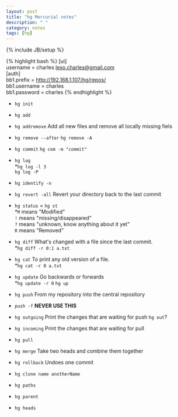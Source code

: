 ```yaml
---
layout: post
title: "hg Mercurial notes"
description: " "
category: notes
tags: [hg]
---
```

{% include JB/setup %}  

 
{% highlight bash %}
[ui]  
username = charles <lexo.charles@gmail.com>  
[auth]  
bb1.prefix = http://192.168.1.107/hg/repos/  
bb1.username = charles  
bb1.password = charles
{% endhighlight %}  

- `hg init`
- `hg add`
- `hg addremove` Add all new files and remove all locally missing fiels
- `hg remove --after` `hg remove -A`
- `hg commit` `hg com -m "commit"`
- `hg log`  
  *`hg log -l 3`  
  `hg log -P`  
- `hg identify -n`
- `hg revert -all` Revert your directory back to the last commit
- `hg status` = `hg st`  
  *`M` means "Modified"  
  `!` means "missing/disappeared"  
  `?` means "unknown, know anything about it yet"  
  `R` means "Removed"  
- `hg diff` What's changed with a file since the last commit.  
  *`hg diff -r 0:1 a.txt`
- `hg cat` To print any old version of a file.   
  *`hg cat -r 0 a.txt`
- `hg update` Go backwards or forwards  
  *`hg update -r 0` `hg up`  
  
- `hg push` From my repository into the central repository
- `push -f` **NEVER USE THIS**
- `hg outgoing` Print the changes that are waiting for push `hg out`?
- `hg incoming` Print the changes that are waiting for pull
- `hg pull`
- `hg merge` Take two heads and combine them together

- `hg rollback` Undoes one commit
- `hg clone name anotherName`
- `hg paths`
- `hg parent`
- `hg heads`
